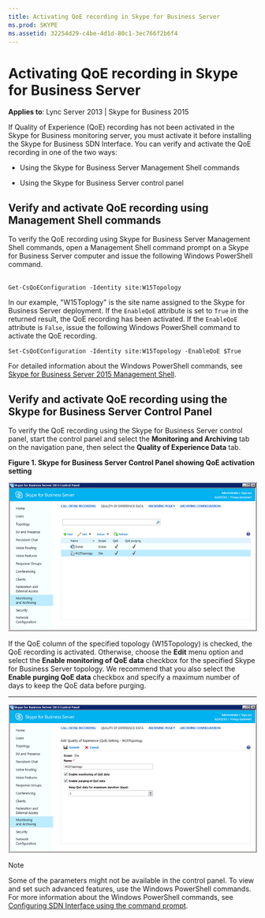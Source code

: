 ```yaml
---
title: Activating QoE recording in Skype for Business Server
ms.prod: SKYPE
ms.assetid: 32254d29-c4be-4d1d-80c1-3ec766f2b6f4
---
```



# Activating QoE recording in Skype for Business Server


  
    
    

 **Applies to**: Lync Server 2013 | Skype for Business 2015

If Quality of Experience (QoE) recording has not been activated in the Skype for Business monitoring server, you must activate it before installing the Skype for Business SDN Interface. You can verify and activate the QoE recording in one of the two ways: 
  
    
    


- Using the Skype for Business Server Management Shell commands 
    
  
- Using the Skype for Business Server control panel 
    
  

## Verify and activate QoE recording using Management Shell commands

To verify the QoE recording using Skype for Business Server Management Shell commands, open a Management Shell command prompt on a Skype for Business Server computer and issue the following Windows PowerShell command. 
  
    
    

```

Get-CsQoEConfiguration -Identity site:W15Topology
```

In our example, "W15Toplogy" is the site name assigned to the Skype for Business Server deployment. If the  `EnableQoE` attribute is set to `True` in the returned result, the QoE recording has been activated. If the `EnableQoE` attribute is `False`, issue the following Windows PowerShell command to activate the QoE recording. 
  
    
    



```
Set-CsQoEConfiguration -Identity site:W15Topology -EnableQoE $True

```

For detailed information about the Windows PowerShell commands, see  [Skype for Business Server 2015 Management Shell](https://technet.microsoft.com/en-us/library/gg398474.aspx). 
  
    
    

## Verify and activate QoE recording using the Skype for Business Server Control Panel

To verify the QoE recording using the Skype for Business Server control panel, start the control panel and select the **Monitoring and Archiving** tab on the navigation pane, then select the **Quality of Experience Data** tab.
  
    
    

**Figure 1. Skype for Business Server Control Panel showing QoE activation setting**

  
    
    

  
    
    
![Lync Server Control Panel showing QoE setting](../images/lync_sdni_view_qoe_setting_in_control_pannel.PNG)
  
    
    
If the QoE column of the specified topology (W15Topology) is checked, the QoE recording is activated. Otherwise, choose the **Edit** menu option and select the **Enable monitoring of QoE data** checkbox for the specified Skype for Business Server topology. We recommend that you also select the **Enable purging QoE data** checkbox and specify a maximum number of days to keep the QoE data before purging.
  
    
    

****

  
    
    

  
    
    
![Lync Server Control Panel editing QoE setting](../images/lync_sdni_set_qoe_setting_in_control_pannel.PNG)
  
    
> [!NOTE]
> Some of the parameters might not be available in the control panel. To view and set such advanced features, use the Windows PowerShell commands. For more information about the Windows PowerShell commands, see [Configuring SDN Interface using the command prompt](configuring-sdn-interface-using-the-command-prompt.md).
  
    
    


